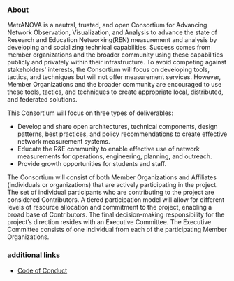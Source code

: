 ### About
MetrANOVA is a neutral, trusted, and open Consortium for Advancing Network Observation, Visualization, and Analysis to advance the state of Research and Education Networking(REN) measurement and analysis by developing and socializing technical capabilities. Success comes from member organizations and the broader community using these capabilities publicly and privately within their infrastructure. To avoid competing against stakeholders' interests, the Consortium will focus on developing tools, tactics, and techniques but will not offer measurement services. However, Member Organizations and the broader community  are encouraged to use these tools, tactics, and techniques to create appropriate local, distributed, and federated solutions.

This Consortium will focus on three types of deliverables:
- Develop and share open architectures, technical components, design patterns, best practices, and policy recommendations to create effective network measurement systems.
- Educate the R&E community to enable effective use of network measurements for operations, engineering, planning, and outreach.
- Provide growth opportunities for students and staff.

The Consortium will consist of both Member Organizations and Affiliates (individuals or organizations) that are actively participating in the project.  The set of individual participants who are contributing to the project are considered Contributors. A tiered participation model will allow for different levels of resource allocation and commitment to the project, enabling a broad base of Contributors. The final decision-making responsibility for the project’s direction resides with an Executive Committee. The Executive Committee consists of one individual from each of the participating Member Organizations.


### additional links
- [Code of Conduct](https://github.com/MetrANOVA/.github/blob/main/profile/code-of-conduct.md)


<!--

**Here are some ideas to get you started:**

🙋‍♀️ A short introduction - what is your organization all about?
🌈 Contribution guidelines - how can the community get involved?
👩‍💻 Useful resources - where can the community find your docs? Is there anything else the community should know?
🍿 Fun facts - what does your team eat for breakfast?
🧙 Remember, you can do mighty things with the power of [Markdown](https://docs.github.com/github/writing-on-github/getting-started-with-writing-and-formatting-on-github/basic-writing-and-formatting-syntax)
-->
